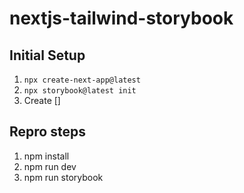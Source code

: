 # nextjs-tailwind-storybook

## Initial Setup

1. `npx create-next-app@latest`
1. `npx storybook@latest init`
1. Create []

## Repro steps

1. npm install
1. npm run dev
1. npm run storybook